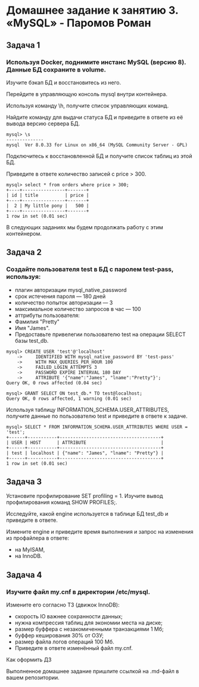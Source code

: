 # Домашнее задание к занятию 3. «MySQL» - Паромов Роман

## Задача 1

### Используя Docker, поднимите инстанс MySQL (версию 8). Данные БД сохраните в volume.

Изучите бэкап БД и восстановитесь из него.

Перейдите в управляющую консоль mysql внутри контейнера.

Используя команду \h, получите список управляющих команд.

Найдите команду для выдачи статуса БД и приведите в ответе из её вывода версию сервера БД.
```
mysql> \s
--------------
mysql  Ver 8.0.33 for Linux on x86_64 (MySQL Community Server - GPL)
```

Подключитесь к восстановленной БД и получите список таблиц из этой БД.

Приведите в ответе количество записей с price > 300.
```
mysql> select * from orders where price > 300;
+----+----------------+-------+
| id | title          | price |
+----+----------------+-------+
|  2 | My little pony |   500 |
+----+----------------+-------+
1 row in set (0.01 sec)
```

В следующих заданиях мы будем продолжать работу с этим контейнером.

## Задача 2

### Создайте пользователя test в БД c паролем test-pass, используя:

* плагин авторизации mysql_native_password
* срок истечения пароля — 180 дней
* количество попыток авторизации — 3
* максимальное количество запросов в час — 100
* аттрибуты пользователя:
* Фамилия "Pretty"
* Имя "James".
* Предоставьте привелегии пользователю test на операции SELECT базы test_db.
```
mysql> CREATE USER 'test'@'localhost'
    ->     IDENTIFIED WITH mysql_native_password BY 'test-pass'
    ->     WITH MAX_QUERIES_PER_HOUR 100
    ->     FAILED_LOGIN_ATTEMPTS 3 
    ->     PASSWORD EXPIRE INTERVAL 180 DAY
    ->     ATTRIBUTE '{"name":"James", "lname":"Pretty"}';
Query OK, 0 rows affected (0.04 sec)

mysql> GRANT SELECT ON test_db.* TO test@localhost;
Query OK, 0 rows affected, 1 warning (0.01 sec)
```

Используя таблицу INFORMATION_SCHEMA.USER_ATTRIBUTES, получите данные по пользователю test и приведите в ответе к задаче.
```
mysql> SELECT * FROM INFORMATION_SCHEMA.USER_ATTRIBUTES WHERE USER = 'test';
+------+-----------+--------------------------------------+
| USER | HOST      | ATTRIBUTE                            |
+------+-----------+--------------------------------------+
| test | localhost | {"name": "James", "lname": "Pretty"} |
+------+-----------+--------------------------------------+
1 row in set (0.01 sec)
```

## Задача 3

Установите профилирование SET profiling = 1. Изучите вывод профилирования команд SHOW PROFILES;.

Исследуйте, какой engine используется в таблице БД test_db и приведите в ответе.

Измените engine и приведите время выполнения и запрос на изменения из профайлера в ответе:

* на MyISAM,
* на InnoDB.
## Задача 4

### Изучите файл my.cnf в директории /etc/mysql.

Измените его согласно ТЗ (движок InnoDB):

* скорость IO важнее сохранности данных;
* нужна компрессия таблиц для экономии места на диске;
* размер буффера с незакомиченными транзакциями 1 Мб;
* буффер кеширования 30% от ОЗУ;
* размер файла логов операций 100 Мб.
* Приведите в ответе изменённый файл my.cnf.

Как оформить ДЗ

Выполненное домашнее задание пришлите ссылкой на .md-файл в вашем репозитории.
